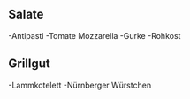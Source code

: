 
## Salate

-Antipasti
-Tomate Mozzarella
-Gurke
-Rohkost

## Grillgut

-Lammkotelett
-Nürnberger Würstchen

